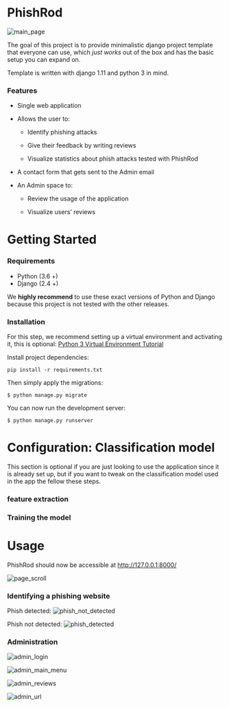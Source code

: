# PhishRod

![main_page](https://user-images.githubusercontent.com/36813986/117393890-fcb27200-aeec-11eb-9d7a-d6359da34a78.png)

The goal of this project is to provide minimalistic django project template that everyone can use, which _just works_ out of the box and has the basic setup you can expand on. 

Template is written with django 1.11 and python 3 in mind.

### Features

* Single web application

* Allows the user to:
    * Identify phishing attacks
    
    * Give their feedback by writing reviews
    
    * Visualize statistics about phish attacks tested with PhishRod
    
* A contact form that gets sent to the Admin email

* An Admin space to:
    * Review the usage of the application
    
    * Visualize users’ reviews


# Getting Started

### Requirements

* Python (3.6 +)
* Django (2.4 +)

We **highly recommend** to use these exact versions of Python and Django because this project is not tested with the 
other releases.

### Installation

For this step, we recommend setting up a virtual environment and activating it, this is optional:
 [Python 3 Virtual Environment Tutorial](https://docs.python.org/3/tutorial/venv.html)

Install project dependencies:

    pip install -r requirements.txt

    
Then simply apply the migrations:

    $ python manage.py migrate
    

You can now run the development server:

    $ python manage.py runserver
    
# Configuration: Classification model
This section is optional if you are just looking to use the application since it is already set up,
 but if you want to tweak on the classification model used in the app the fellow these steps.
 
### feature extraction


### Training the model



# Usage

PhishRod should now be accessible at http://127.0.0.1:8000/

![page_scroll](https://user-images.githubusercontent.com/36813986/117393896-ffad6280-aeec-11eb-9b7b-086e1b150392.png)


### Identifying a phishing website

Phish detected:
![phish_not_detected](https://user-images.githubusercontent.com/36813986/117427822-5337a480-af1d-11eb-9bb4-ca08a50d1efe.png)

Phish not detected:
![phish_detected](https://user-images.githubusercontent.com/36813986/117427799-4e72f080-af1d-11eb-9112-4cb488b11f53.png)


### Administration

![admin_login](https://user-images.githubusercontent.com/36813986/117428152-b45f7800-af1d-11eb-89d8-d4620f2a406c.png)

![admin_main_menu](https://user-images.githubusercontent.com/36813986/117393885-fa501800-aeec-11eb-91fc-08702e81fe29.png)

![admin_reviews](https://user-images.githubusercontent.com/36813986/117393886-fb814500-aeec-11eb-8d62-a52cc2f95080.png)

![admin_url](https://user-images.githubusercontent.com/36813986/117393888-fc19db80-aeec-11eb-959c-ae3e0b997c36.png)
